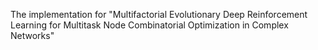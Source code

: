 The implementation for "Multifactorial Evolutionary Deep Reinforcement Learning for Multitask Node Combinatorial Optimization in Complex Networks"
